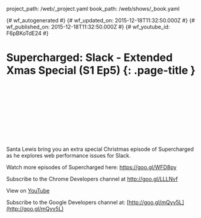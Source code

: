 project_path: /web/_project.yaml
book_path: /web/shows/_book.yaml

{# wf_autogenerated #}
{# wf_updated_on: 2015-12-18T11:32:50.000Z #}
{# wf_published_on: 2015-12-18T11:32:50.000Z #}
{# wf_youtube_id: F6pBKoTdE24 #}

# Supercharged: Slack - Extended Xmas Special (S1 Ep5) {: .page-title }


<div class="video-wrapper">
  <iframe class="devsite-embedded-youtube-video" data-video-id="F6pBKoTdE24"
          data-autohide="1" data-showinfo="0" frameborder="0" allowfullscreen>
  </iframe>
</div>

Santa Lewis bring you an extra special Christmas episode of Supercharged as he explores web performance issues for Slack.

Watch more episodes of Supercharged here: https://goo.gl/WFD8py

Subscribe to the Chrome Developers channel at http://goo.gl/LLLNvf

View on [YouTube](https://youtu.be/F6pBKoTdE24)

Subscribe to the Google Developers channel at: [http://goo.gl/mQyv5L](http://goo.gl/mQyv5L)
